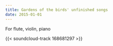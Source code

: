 ```yaml
---
title: Gardens of the birds' unfinished songs
date: 2015-01-01
---
```


For flute, violin, piano

{{< soundcloud-track 168681297 >}}

